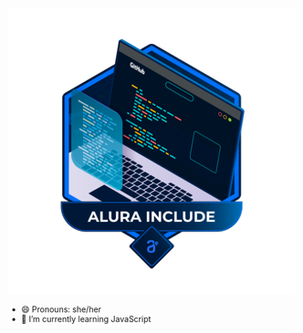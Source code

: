 ![badge_Alura](https://github.com/louGastardi/louGastardi/blob/main/Badge_Alura_B2B_Sharer.png)



- 😄 Pronouns: she/her
- 🌱 I’m currently learning JavaScript
<!--
**louGastardi/louGastardi** is a ✨ _special_ ✨ repository because its `README.md` (this file) appears on your GitHub profile.

Here are some ideas to get you started:

- 🔭 I’m currently working on ...
- 🌱 I’m currently learning JavaScript
- 👯 I’m looking to collaborate on ...
- 🤔 I’m looking for help with ...
- 💬 Ask me about ...
- 📫 How to reach me: ...
- 😄 Pronouns: she/her
- ⚡ Fun fact: ...
-->
